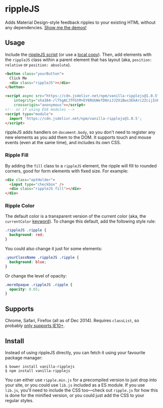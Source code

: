 # rippleJS

Adds Material Design-style feedback ripples to your existing HTML without any dependencies.
[Show me the demos!](http://samthor.github.io/rippleJS)

## Usage

Include the [rippleJS script](https://cdn.rawgit.com/samthor/rippleJS/v1.0.2/ripple.min.js) (or use a [local copy](#install)).
Then, add elements with the `rippleJS` class within a parent element that has layout (aka, `position: relative` or `position: absolute`).

```html
<button class="yourButton">
  Click Me
  <div class="rippleJS"></div>
</button>

<script async src="https://cdn.jsdelivr.net/npm/vanilla-ripplejs@1.0.5"
    integrity="sha384-/l75gACJTFGtM+EY6RUUWefD0niJJZXiBws3EkArc2ZcijInRBFhn7vRKr89/jPn"
    crossorigin="anonymous"></script>
<!-- or if using ES6 modules -->
<script type="module">
  import 'https://cdn.jsdelivr.net/npm/vanilla-ripplejs@1.0.5';
</script>
```

rippleJS adds handlers on `document.body`, so you don't need to register any new elements as you add them to the DOM.
It supports touch and mouse events (even at the same time), and includes its own CSS.

### Ripple Fill

By adding the `fill` class to a `rippleJS` element, the ripple will fill to rounded corners, good for form elements with fixed size.
For example:

```html
<div class="optHolder">
  <input type="checkbox" />
  <div class="rippleJS fill"></div>
</div>
```

### Ripple Color

The default color is a transparent version of the current color (aka, the `currentColor` [keyword](http://www.w3.org/TR/css3-color/#currentcolor)).
To change this default, add the following style rule:

```css
.rippleJS .ripple {
  background: red;
}
```

You could also change it just for some elements:

```css
.yourClassName .rippleJS .ripple {
  background: blue;
}
```

Or change the level of opacity:

```css
.moreOpaque .rippleJS .ripple {
  opacity: 0.65;
}
````

## Supports

Chrome, Safari, Firefox (all as of Dec 2014).
Requires `classList`, so probably [only supports IE10+](http://caniuse.com/#feat=classlist).

## Install 

Instead of using rippleJS directly, you can fetch it using your favourite package manager:

    $ bower install vanilla-ripplejs
    $ npm install vanilla-ripplejs

You can either use `ripple.min.js` for a precompiled version to just drop into your site, or you could use `lib.js` included as a ES module.
If you use `lib.js`, you'll need to include the CSS too—check out `ripple.js` for how this is done for the minified version, or you could just add the CSS to your regular styles.